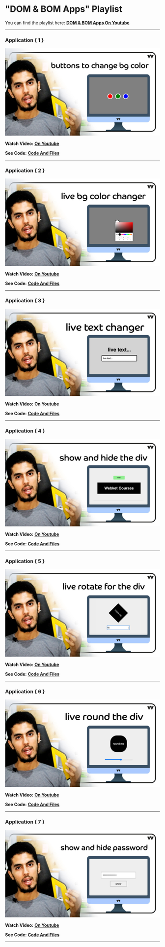 # "DOM & BOM Apps" Playlist
You can find the playlist here: [**DOM & BOM Apps On Youtube**](https://www.youtube.com/playlist?list=PLeuw6vBQSVcnqmvDBKKrxDjUli0pUKOib)

---
### Application { 1 }

![The picture of the app { 1 }](/images/App_001.jpg)

**Watch Video:** [**On Youtube**](https://www.youtube.com/watch?v=SuEN_oyva9A)

**See Code:** [**Code And Files**](https://github.com/webket/dom-bom-apps/tree/main/App_001)

---
### Application { 2 }

![The picture of the app { 2 }](/images/App_002.jpg)

**Watch Video:** [**On Youtube**](https://www.youtube.com/watch?v=lr89umhy8ZM)

**See Code:** [**Code And Files**](https://github.com/webket/dom-bom-apps/tree/main/App_002)

---
### Application { 3 }

![The picture of the app { 3 }](/images/App_003.jpg)

**Watch Video:** [**On Youtube**](https://www.youtube.com/watch?v=9hDN2tlBFYI)

**See Code:** [**Code And Files**](https://github.com/webket/dom-bom-apps/tree/main/App_003)

---
### Application { 4 }

![The picture of the app { 4 }](/images/App_004.jpg)

**Watch Video:** [**On Youtube**](https://www.youtube.com/watch?v=9_veIhNyWJY)

**See Code:** [**Code And Files**](https://github.com/webket/dom-bom-apps/tree/main/App_004)

---
### Application { 5 }

![The picture of the app { 5 }](/images/App_005.jpg)

**Watch Video:** [**On Youtube**](https://www.youtube.com/watch?v=XQ-bBrmKBm4)

**See Code:** [**Code And Files**](https://github.com/webket/dom-bom-apps/tree/main/App_005)

---
### Application { 6 }

![The picture of the app { 6 }](/images/App_006.jpg)

**Watch Video:** [**On Youtube**](https://www.youtube.com/watch?v=0wOkXBXXzDk)

**See Code:** [**Code And Files**](https://github.com/webket/dom-bom-apps/tree/main/App_006)

---
### Application { 7 }

![The picture of the app { 7 }](/images/App_007.jpg)

**Watch Video:** [**On Youtube**](https://www.youtube.com/watch?v=C_Qs2ejcerU)

**See Code:** [**Code And Files**](https://github.com/webket/dom-bom-apps/tree/main/App_007)

---